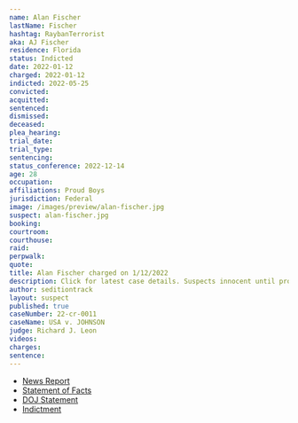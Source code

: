 ```yaml
---
name: Alan Fischer
lastName: Fischer
hashtag: RaybanTerrorist
aka: AJ Fischer
residence: Florida
status: Indicted
date: 2022-01-12
charged: 2022-01-12
indicted: 2022-05-25
convicted:
acquitted:
sentenced:
dismissed:
deceased:
plea_hearing:
trial_date:
trial_type:
sentencing:
status_conference: 2022-12-14
age: 28
occupation:
affiliations: Proud Boys
jurisdiction: Federal
image: /images/preview/alan-fischer.jpg
suspect: alan-fischer.jpg
booking:
courtroom:
courthouse:
raid:
perpwalk:
quote:
title: Alan Fischer charged on 1/12/2022
description: Click for latest case details. Suspects innocent until proven guilty.
author: seditiontrack
layout: suspect
published: true
caseNumber: 22-cr-0011
caseName: USA v. JOHNSON
judge: Richard J. Leon
videos:
charges:
sentence:
---
```

- [News Report](https://www.wtsp.com/article/news/crime/alan-fischer-model-arrested-capitol-riot/67-9eb9a39d-2a6d-4a6e-9468-62104516fe1a)
- [Statement of Facts](https://www.justice.gov/usao-dc/case-multi-defendant/file/1481391/download)
- [DOJ Statement](https://www.justice.gov/usao-dc/pr/three-florida-men-arrested-felony-charges-related-jan-6-capitol-breach-0)
- [Indictment](https://www.justice.gov/usao-dc/case-multi-defendant/file/1510576/download)
